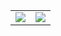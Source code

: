 <table style="border:hidden;" border="0" cellspacing="0" cellpadding="0">
    <tr>
        <td>
            <img src="https://github-readme-stats.vercel.app/api/top-langs/?username=m-shahrestani&layout=compact&hide_border=true&theme=dracula&langs_count=9"/>
        </td>
        <td>
            <img src="https://github-readme-stats.vercel.app/api?username=m-shahrestani&theme=dracula&show_icons=true&count_private=true&hide_border=true"/>
        </td>
    </tr>
</table>
